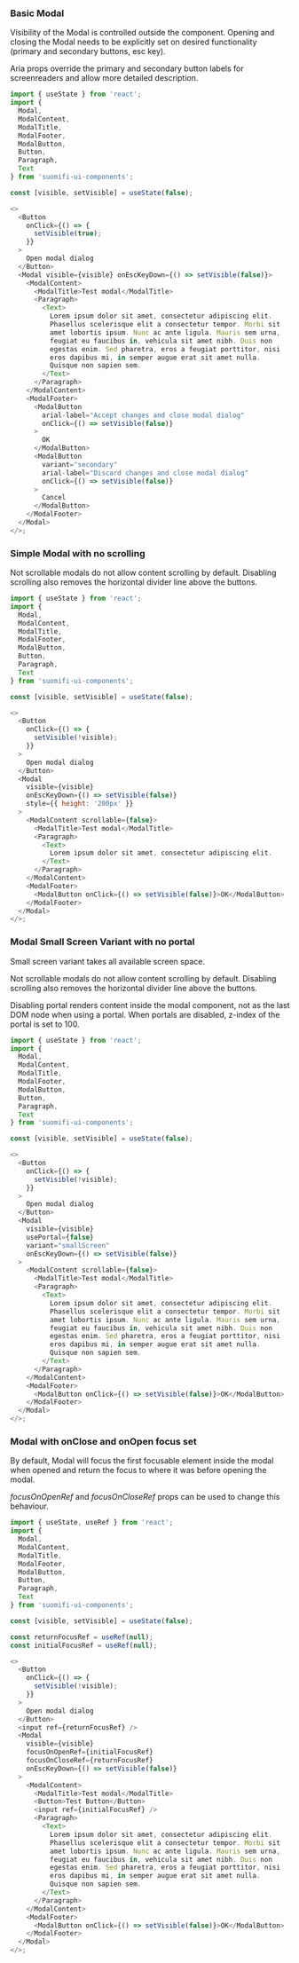 ### Basic Modal

Visibility of the Modal is controlled outside the component. Opening and closing the Modal needs to be explicitly set on desired functionality (primary and secondary buttons, esc key).

Aria props override the primary and secondary button labels for screenreaders and allow more detailed description.

```js
import { useState } from 'react';
import {
  Modal,
  ModalContent,
  ModalTitle,
  ModalFooter,
  ModalButton,
  Button,
  Paragraph,
  Text
} from 'suomifi-ui-components';

const [visible, setVisible] = useState(false);

<>
  <Button
    onClick={() => {
      setVisible(true);
    }}
  >
    Open modal dialog
  </Button>
  <Modal visible={visible} onEscKeyDown={() => setVisible(false)}>
    <ModalContent>
      <ModalTitle>Test modal</ModalTitle>
      <Paragraph>
        <Text>
          Lorem ipsum dolor sit amet, consectetur adipiscing elit.
          Phasellus scelerisque elit a consectetur tempor. Morbi sit
          amet lobortis ipsum. Nunc ac ante ligula. Mauris sem urna,
          feugiat eu faucibus in, vehicula sit amet nibh. Duis non
          egestas enim. Sed pharetra, eros a feugiat porttitor, nisi
          eros dapibus mi, in semper augue erat sit amet nulla.
          Quisque non sapien sem.
        </Text>
      </Paragraph>
    </ModalContent>
    <ModalFooter>
      <ModalButton
        arial-label="Accept changes and close modal dialog"
        onClick={() => setVisible(false)}
      >
        OK
      </ModalButton>
      <ModalButton
        variant="secondary"
        arial-label="Discard changes and close modal dialog"
        onClick={() => setVisible(false)}
      >
        Cancel
      </ModalButton>
    </ModalFooter>
  </Modal>
</>;
```

### Simple Modal with no scrolling

Not scrollable modals do not allow content scrolling by default. Disabling scrolling also removes the horizontal divider line above the buttons.

```js
import { useState } from 'react';
import {
  Modal,
  ModalContent,
  ModalTitle,
  ModalFooter,
  ModalButton,
  Button,
  Paragraph,
  Text
} from 'suomifi-ui-components';

const [visible, setVisible] = useState(false);

<>
  <Button
    onClick={() => {
      setVisible(!visible);
    }}
  >
    Open modal dialog
  </Button>
  <Modal
    visible={visible}
    onEscKeyDown={() => setVisible(false)}
    style={{ height: '200px' }}
  >
    <ModalContent scrollable={false}>
      <ModalTitle>Test modal</ModalTitle>
      <Paragraph>
        <Text>
          Lorem ipsum dolor sit amet, consectetur adipiscing elit.
        </Text>
      </Paragraph>
    </ModalContent>
    <ModalFooter>
      <ModalButton onClick={() => setVisible(false)}>OK</ModalButton>
    </ModalFooter>
  </Modal>
</>;
```

### Modal Small Screen Variant with no portal

Small screen variant takes all available screen space.

Not scrollable modals do not allow content scrolling by default. Disabling scrolling also removes the horizontal divider line above the buttons.

Disabling portal renders content inside the modal component, not as the last DOM node when using a portal. When portals are disabled, z-index of the portal is set to 100.

```js
import { useState } from 'react';
import {
  Modal,
  ModalContent,
  ModalTitle,
  ModalFooter,
  ModalButton,
  Button,
  Paragraph,
  Text
} from 'suomifi-ui-components';

const [visible, setVisible] = useState(false);

<>
  <Button
    onClick={() => {
      setVisible(!visible);
    }}
  >
    Open modal dialog
  </Button>
  <Modal
    visible={visible}
    usePortal={false}
    variant="smallScreen"
    onEscKeyDown={() => setVisible(false)}
  >
    <ModalContent scrollable={false}>
      <ModalTitle>Test modal</ModalTitle>
      <Paragraph>
        <Text>
          Lorem ipsum dolor sit amet, consectetur adipiscing elit.
          Phasellus scelerisque elit a consectetur tempor. Morbi sit
          amet lobortis ipsum. Nunc ac ante ligula. Mauris sem urna,
          feugiat eu faucibus in, vehicula sit amet nibh. Duis non
          egestas enim. Sed pharetra, eros a feugiat porttitor, nisi
          eros dapibus mi, in semper augue erat sit amet nulla.
          Quisque non sapien sem.
        </Text>
      </Paragraph>
    </ModalContent>
    <ModalFooter>
      <ModalButton onClick={() => setVisible(false)}>OK</ModalButton>
    </ModalFooter>
  </Modal>
</>;
```

### Modal with onClose and onOpen focus set

By default, Modal will focus the first focusable element inside the modal when opened and return the focus to where it was before opening the modal.

_focusOnOpenRef_ and _focusOnCloseRef_ props can be used to change this behaviour.

```js
import { useState, useRef } from 'react';
import {
  Modal,
  ModalContent,
  ModalTitle,
  ModalFooter,
  ModalButton,
  Button,
  Paragraph,
  Text
} from 'suomifi-ui-components';

const [visible, setVisible] = useState(false);

const returnFocusRef = useRef(null);
const initialFocusRef = useRef(null);

<>
  <Button
    onClick={() => {
      setVisible(!visible);
    }}
  >
    Open modal dialog
  </Button>
  <input ref={returnFocusRef} />
  <Modal
    visible={visible}
    focusOnOpenRef={initialFocusRef}
    focusOnCloseRef={returnFocusRef}
    onEscKeyDown={() => setVisible(false)}
  >
    <ModalContent>
      <ModalTitle>Test modal</ModalTitle>
      <Button>Test Button</Button>
      <input ref={initialFocusRef} />
      <Paragraph>
        <Text>
          Lorem ipsum dolor sit amet, consectetur adipiscing elit.
          Phasellus scelerisque elit a consectetur tempor. Morbi sit
          amet lobortis ipsum. Nunc ac ante ligula. Mauris sem urna,
          feugiat eu faucibus in, vehicula sit amet nibh. Duis non
          egestas enim. Sed pharetra, eros a feugiat porttitor, nisi
          eros dapibus mi, in semper augue erat sit amet nulla.
          Quisque non sapien sem.
        </Text>
      </Paragraph>
    </ModalContent>
    <ModalFooter>
      <ModalButton onClick={() => setVisible(false)}>OK</ModalButton>
    </ModalFooter>
  </Modal>
</>;
```
